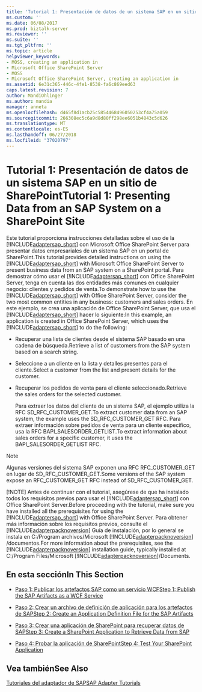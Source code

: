 ```yaml
---
title: 'Tutorial 1: Presentación de datos de un sistema SAP en un sitio de SharePoint | Microsoft Docs'
ms.custom: ''
ms.date: 06/08/2017
ms.prod: biztalk-server
ms.reviewer: ''
ms.suite: ''
ms.tgt_pltfrm: ''
ms.topic: article
helpviewer_keywords:
- MOSS, creating an application in
- Microsoft Office SharePoint Server
- MOSS
- Microsoft Office SharePoint Server, creating an application in
ms.assetid: 6e31c365-446c-4fe1-8538-fa6c869eed63
caps.latest.revision: 7
author: MandiOhlinger
ms.author: mandia
manager: anneta
ms.openlocfilehash: d465f8d1acb25c5854468496050253cf4a75a059
ms.sourcegitcommit: 266308ec5c6a9d8d80ff298ee6051b4843c5d626
ms.translationtype: MT
ms.contentlocale: es-ES
ms.lasthandoff: 06/27/2018
ms.locfileid: "37020797"
---
```

# <a name="tutorial-1-presenting-data-from-an-sap-system-on-a-sharepoint-site"></a><span data-ttu-id="da627-102">Tutorial 1: Presentación de datos de un sistema SAP en un sitio de SharePoint</span><span class="sxs-lookup"><span data-stu-id="da627-102">Tutorial 1: Presenting Data from an SAP System on a SharePoint Site</span></span>
<span data-ttu-id="da627-103">Este tutorial proporciona instrucciones detalladas sobre el uso de la [!INCLUDE[adaptersap_short](../../includes/adaptersap-short-md.md)] con Microsoft Office SharePoint Server para presentar datos empresariales de un sistema SAP en un portal de SharePoint.</span><span class="sxs-lookup"><span data-stu-id="da627-103">This tutorial provides detailed instructions on using the [!INCLUDE[adaptersap_short](../../includes/adaptersap-short-md.md)] with Microsoft Office SharePoint Server to present business data from an SAP system on a SharePoint portal.</span></span> <span data-ttu-id="da627-104">Para demostrar cómo usar el [!INCLUDE[adaptersap_short](../../includes/adaptersap-short-md.md)] con Office SharePoint Server, tenga en cuenta las dos entidades más comunes en cualquier negocio: clientes y pedidos de venta.</span><span class="sxs-lookup"><span data-stu-id="da627-104">To demonstrate how to use the [!INCLUDE[adaptersap_short](../../includes/adaptersap-short-md.md)] with Office SharePoint Server, consider the two most common entities in any business: customers and sales orders.</span></span> <span data-ttu-id="da627-105">En este ejemplo, se crea una aplicación de Office SharePoint Server, que usa el [!INCLUDE[adaptersap_short](../../includes/adaptersap-short-md.md)] hacer lo siguiente:</span><span class="sxs-lookup"><span data-stu-id="da627-105">In this example, an application is created in Office SharePoint Server, which uses the [!INCLUDE[adaptersap_short](../../includes/adaptersap-short-md.md)] to do the following:</span></span>  
  
- <span data-ttu-id="da627-106">Recuperar una lista de clientes desde el sistema SAP basado en una cadena de búsqueda.</span><span class="sxs-lookup"><span data-stu-id="da627-106">Retrieve a list of customers from the SAP system based on a search string.</span></span>  
  
- <span data-ttu-id="da627-107">Seleccione a un cliente en la lista y detalles presentes para el cliente.</span><span class="sxs-lookup"><span data-stu-id="da627-107">Select a customer from the list and present details for the customer.</span></span>  
  
- <span data-ttu-id="da627-108">Recuperar los pedidos de venta para el cliente seleccionado.</span><span class="sxs-lookup"><span data-stu-id="da627-108">Retrieve the sales orders for the selected customer.</span></span>  
  
  <span data-ttu-id="da627-109">Para extraer los datos del cliente de un sistema SAP, el ejemplo utiliza la RFC SD_RFC_CUSTOMER_GET.</span><span class="sxs-lookup"><span data-stu-id="da627-109">To extract customer data from an SAP system, the example uses the SD_RFC_CUSTOMER_GET RFC.</span></span> <span data-ttu-id="da627-110">Para extraer información sobre pedidos de venta para un cliente específico, usa la RFC BAPI_SALESORDER_GETLIST.</span><span class="sxs-lookup"><span data-stu-id="da627-110">To extract information about sales orders for a specific customer, it uses the BAPI_SALESORDER_GETLIST RFC.</span></span>  
  
> [!NOTE]
>  <span data-ttu-id="da627-111">Algunas versiones del sistema SAP exponen una RFC RFC_CUSTOMER_GET en lugar de SD_RFC_CUSTOMER_GET.</span><span class="sxs-lookup"><span data-stu-id="da627-111">Some versions of the SAP system expose an RFC_CUSTOMER_GET RFC instead of SD_RFC_CUSTOMER_GET.</span></span>  
> 
> [!NOTE]
>  <span data-ttu-id="da627-112">Antes de continuar con el tutorial, asegúrese de que ha instalado todos los requisitos previos para usar el [!INCLUDE[adaptersap_short](../../includes/adaptersap-short-md.md)] con Office SharePoint Server.</span><span class="sxs-lookup"><span data-stu-id="da627-112">Before proceeding with the tutorial, make sure you have installed all the prerequisites for using the [!INCLUDE[adaptersap_short](../../includes/adaptersap-short-md.md)] with Office SharePoint Server.</span></span> <span data-ttu-id="da627-113">Para obtener más información sobre los requisitos previos, consulte el [!INCLUDE[adapterpacknoversion](../../includes/adapterpacknoversion-md.md)] Guía de instalación, por lo general se instala en C:/Program archivos/Microsoft  [!INCLUDE[adapterpacknoversion](../../includes/adapterpacknoversion-md.md)] /documentos.</span><span class="sxs-lookup"><span data-stu-id="da627-113">For more information about the prerequisites, see the [!INCLUDE[adapterpacknoversion](../../includes/adapterpacknoversion-md.md)] installation guide, typically installed at C:/Program Files/Microsoft [!INCLUDE[adapterpacknoversion](../../includes/adapterpacknoversion-md.md)]/Documents.</span></span>  
  
## <a name="in-this-section"></a><span data-ttu-id="da627-114">En esta sección</span><span class="sxs-lookup"><span data-stu-id="da627-114">In This Section</span></span>  
  
-   [<span data-ttu-id="da627-115">Paso 1: Publicar los artefactos SAP como un servicio WCF</span><span class="sxs-lookup"><span data-stu-id="da627-115">Step 1: Publish the SAP Artifacts as a WCF Service</span></span>](../../adapters-and-accelerators/adapter-sap/step-1-publish-the-sap-artifacts-as-a-wcf-service.md)  
  
-   [<span data-ttu-id="da627-116">Paso 2: Crear un archivo de definición de aplicación para los artefactos de SAP</span><span class="sxs-lookup"><span data-stu-id="da627-116">Step 2: Create an Application Definition File for the SAP Artifacts</span></span>](../../adapters-and-accelerators/adapter-sap/step-2-create-an-application-definition-file-for-the-sap-artifacts.md)  
  
-   [<span data-ttu-id="da627-117">Paso 3: Crear una aplicación de SharePoint para recuperar datos de SAP</span><span class="sxs-lookup"><span data-stu-id="da627-117">Step 3: Create a SharePoint Application to Retrieve Data from SAP</span></span>](../../adapters-and-accelerators/adapter-sap/step-3-create-a-sharepoint-application-to-retrieve-data-from-sap.md)  
  
-   [<span data-ttu-id="da627-118">Paso 4: Probar la aplicación de SharePoint</span><span class="sxs-lookup"><span data-stu-id="da627-118">Step 4: Test Your SharePoint Application</span></span>](../../adapters-and-accelerators/adapter-sap/step-4-test-your-sharepoint-application1.md)  
  
## <a name="see-also"></a><span data-ttu-id="da627-119">Vea también</span><span class="sxs-lookup"><span data-stu-id="da627-119">See Also</span></span>  
 [<span data-ttu-id="da627-120">Tutoriales del adaptador de SAP</span><span class="sxs-lookup"><span data-stu-id="da627-120">SAP Adapter Tutorials</span></span>](../../adapters-and-accelerators/adapter-sap/sap-adapter-tutorials.md)